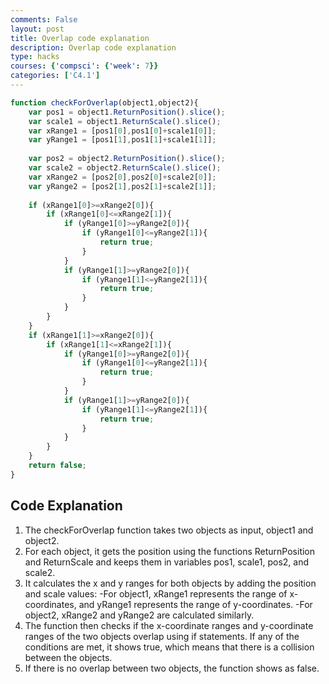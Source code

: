 ```yaml
---
comments: False
layout: post
title: Overlap code explanation
description: Overlap code explanation
type: hacks
courses: {'compsci': {'week': 7}}
categories: ['C4.1']
---
```


```javascript
function checkForOverlap(object1,object2){
    var pos1 = object1.ReturnPosition().slice();
    var scale1 = object1.ReturnScale().slice();   
    var xRange1 = [pos1[0],pos1[0]+scale1[0]];
    var yRange1 = [pos1[1],pos1[1]+scale1[1]];
​
    var pos2 = object2.ReturnPosition().slice();
    var scale2 = object2.ReturnScale().slice();   
    var xRange2 = [pos2[0],pos2[0]+scale2[0]];
    var yRange2 = [pos2[1],pos2[1]+scale2[1]];
    
    if (xRange1[0]>=xRange2[0]){
        if (xRange1[0]<=xRange2[1]){
            if (yRange1[0]>=yRange2[0]){
                if (yRange1[0]<=yRange2[1]){
                    return true;
                }
            }
            if (yRange1[1]>=yRange2[0]){
                if (yRange1[1]<=yRange2[1]){
                    return true;
                }
            }
        }
    }
    if (xRange1[1]>=xRange2[0]){
        if (xRange1[1]<=xRange2[1]){
            if (yRange1[0]>=yRange2[0]){
                if (yRange1[0]<=yRange2[1]){
                    return true;
                }
            }
            if (yRange1[1]>=yRange2[0]){
                if (yRange1[1]<=yRange2[1]){
                    return true;
                }
            }
        }
    }
    return false;
}
```



## Code Explanation
1. The checkForOverlap function takes two objects as input, object1 and object2.
2. For each object, it gets the position using the functions ReturnPosition and ReturnScale and keeps them in variables pos1, scale1, pos2, and scale2.
3. It calculates the x and y ranges for both objects by adding the position and scale values:
-For object1, xRange1 represents the range of x-coordinates, and yRange1 represents the range of y-coordinates.
-For object2, xRange2 and yRange2 are calculated similarly.
4. The function then checks if the x-coordinate ranges and y-coordinate ranges of the two objects overlap using if statements. If any of the conditions are met, it shows true, which means that there is a collision between the objects.
 5. If there is no overlap between two objects, the function shows as false.  


